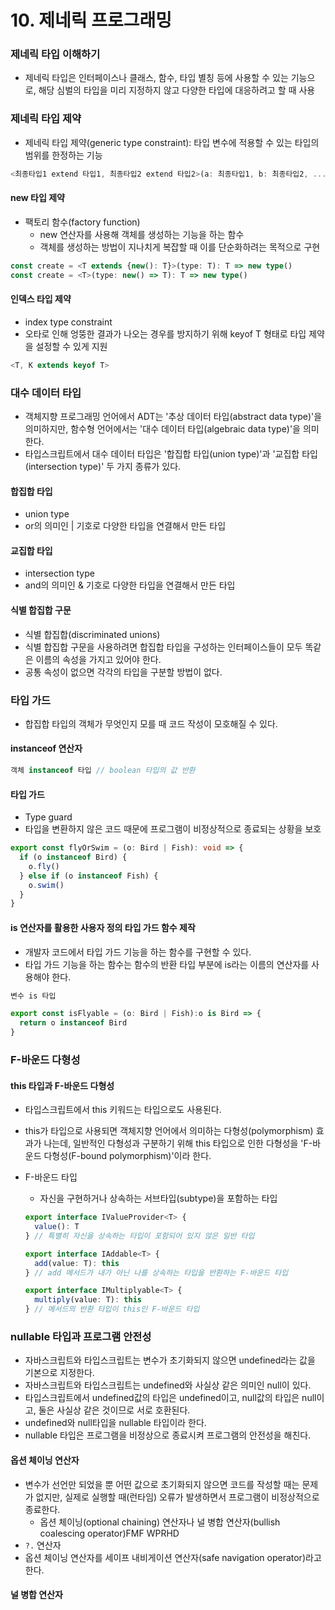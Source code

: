 # 10. 제네릭 프로그래밍

### 제네릭 타입 이해하기

- 제네릭 타입은 인터페이스나 클래스, 함수, 타입 별칭 등에 사용할 수 있는 기능으로, 해당 심벌의 타입을 미리 지정하지 않고 다양한 타입에 대응하려고 할 때 사용



### 제네릭 타입 제약

- 제네릭 타입 제약(generic type constraint): 타입 변수에 적용할 수 있는 타입의 범위를 한정하는 기능

```typescript
<최종타입1 extend 타입1, 최종타입2 extend 타입2>(a: 최종타입1, b: 최종타입2, ...) {}
```

#### new 타입 제약

- 팩토리 함수(factory function)
  - new 연산자를 사용해 객체를 생성하는 기능을 하는 함수
  - 객체를 생성하는 방법이 지나치게 복잡할 때 이를 단순화하려는 목적으로 구현

```typescript
const create = <T extends {new(): T}>(type: T): T => new type()
const create = <T>(type: new() => T): T => new type()
```

#### 인덱스 타입 제약

- index type constraint
- 오타로 인해 엉뚱한 결과가 나오는 경우를 방지하기 위해 keyof T 형태로 타입 제약을 설정할 수 있게 지원

```typescript
<T, K extends keyof T>
```



### 대수 데이터 타입

- 객체지향 프로그래밍 언어에서 ADT는 '추상 데이터 타입(abstract data type)'을 의미하지만, 함수형 언어에서는 '대수 데이터 타입(algebraic data type)'을 의미한다.
- 타입스크립트에서 대수 데이터 타입은 '합집합 타입(union type)'과 '교집합 타입(intersection type)' 두 가지 종류가 있다.

#### 합집합 타입

- union type
- or의 의미인 | 기호로 다양한 타입을 연결해서 만든 타입

#### 교집합 타입

- intersection type
- and의 의미인 & 기호로 다양한 타입을 연결해서 만든 타입

#### 식별 합집합 구문

- 식별 합집합(discriminated unions)
- 식별 합집합 구문을 사용하려면 합집합 타입을 구성하는 인터페이스들이 모두 똑같은 이름의 속성을 가지고 있어야 한다.
- 공통 속성이 없으면 각각의 타입을 구분할 방법이 없다.



### 타입 가드

- 합집합 타입의 객체가 무엇인지 모를 때 코드 작성이 모호해질 수 있다.

#### instanceof 연산자

```typescript
객체 instanceof 타입 // boolean 타입의 값 반환
```

#### 타입 가드

- Type guard
- 타입을 변환하지 않은 코드 때문에 프로그램이 비정상적으로 종료되는 상황을 보호

```typescript
export const flyOrSwim = (o: Bird | Fish): void => {
  if (o instanceof Bird) {
    o.fly()
  } else if (o instanceof Fish) {
    o.swim()
  }
}
```

#### is 연산자를 활용한 사용자 정의 타입 가드 함수 제작

- 개발자 코드에서 타입 가드 기능을 하는 함수를 구현할 수 있다.
- 타입 가드 기능을 하는 함수는 함수의 반환 타입 부분에 is라는 이름의 연산자를 사용해야 한다.

```typescript
변수 is 타입
```

```typescript
export const isFlyable = (o: Bird | Fish):o is Bird => {
  return o instanceof Bird
}
```



### F-바운드 다형성

#### this 타입과 F-바운드 다형성

- 타입스크립트에서 this 키워드는 타입으로도 사용된다.
- this가 타입으로 사용되면 객체지향 언어에서 의미하는 다형성(polymorphism) 효과가 나는데, 일반적인 다형성과 구분하기 위해 this 타입으로 인한 다형성을 'F-바운드 다형성(F-bound polymorphism)'이라 한다.

- F-바운드 타입
  - 자신을 구현하거나 상속하는 서브타입(subtype)을 포함하는 타입

  ```typescript
  export interface IValueProvider<T> {
    value(): T
  } // 특별히 자신을 상속하는 타입이 포함되어 있지 않은 일반 타입
  
  export interface IAddable<T> {
    add(value: T): this
  } // add 메서드가 내가 아닌 나를 상속하는 타입을 반환하는 F-바운드 타입
  
  export interface IMultiplyable<T> {
    multiply(value: T): this
  } // 메서드의 반환 타입이 this인 F-바운드 타입
  ```



### nullable 타입과 프로그램 안전성

- 자바스크립트와 타입스크립트는 변수가 초기화되지 않으면 undefined라는 값을 기본으로 지정한다.
- 자바스크립트와 타입스크립트는 undefined와 사실상 같은 의미인 null이 있다.
- 타입스크립트에서 undefined값의 타입은 undefined이고, null값의 타입은 null이고, 둘은 사실상 같은 것이므로 서로 호환된다.
- undefined와 null타입을 nullable 타입이라 한다.
- nullable 타입은 프로그램을 비정상으로 종료시켜 프로그램의 안전성을 해친다.

#### 옵션 체이닝 연산자

- 변수가 선언만 되었을 뿐 어떤 값으로 초기화되지 않으면 코드를 작성할 때는 문제가 없지만, 실제로 실행할 때(런타임) 오류가 발생하면서 프로그램이 비정상적으로 종료한다.
  - 옵션 체이닝(optional chaining) 연산자나 널 병합 연산자(bullish coalescing operator)FMF WPRHD
- `?.` 연산자
- 옵션 체이닝 연산자를 세이프 내비게이션 연산자(safe navigation operator)라고 한다.

#### 널 병합 연산자

